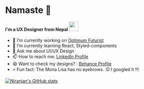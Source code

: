 # Namaste 🙏
#### I'm a UX Designer from Nepal [<img src="https://avatars.githubusercontent.com/u/1197743?s=200&v=4" width="30px" height="30px" style="object-fit:contain" />](https://www.behance.net/niranjanadhikari)


- 🔭 I’m currently working on [Optimum Futurist](https://optimumfuturist.com/)
- 🌱 I’m currently learning React, Styled-components
- 💬 Ask me about UI/UX Design
- 📫 How to reach me: [LinkedIn Profile](https://www.linkedin.com/in/niranjanadhikari2053/ )
- 😄 Want to check my designs? : [Behance Profile](https://www.behance.net/niranjanadhikari)
- ⚡ Fun fact: The Mona Lisa has no eyebrows. :D I googled it !!! 

[![Niranjan's GitHub stats](https://github-readme-stats.vercel.app/api?username=niranjanadhikari&hide=issues,contribs&?count_private=true&show_icons=true)](https://github.com/anuraghazra/github-readme-stats)


